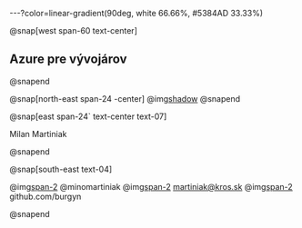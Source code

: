 ---?color=linear-gradient(90deg, white 66.66%, #5384AD 33.33%)

@snap[west span-60 text-center]
## Azure pre vývojárov
@snapend

@snap[north-east span-24 -center]
@img[shadow](AzureForDevelopers/assets/img/IMAG2408.jpg)
@snapend


@snap[east span-24` text-center text-07]

Milan Martiniak

@snapend

@snap[south-east text-04]

@img[span-2](AzureForDevelopers/assets/img/twitter.png)
 @minomartiniak
@img[span-2](AzureForDevelopers/assets/img/outlook.png) 
martiniak@kros.sk
@img[span-2](AzureForDevelopers/assets/img/github.png) 
github.com/burgyn

@snapend